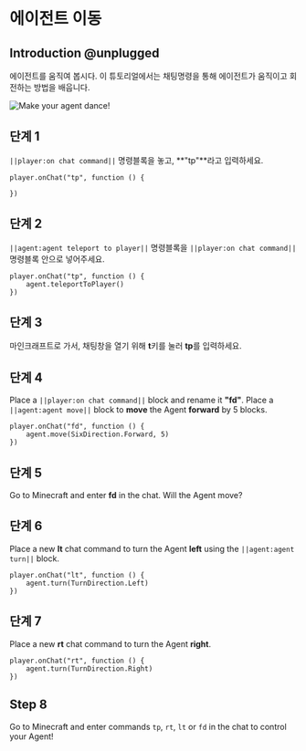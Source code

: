 # 에이전트 이동

## Introduction @unplugged

에이전트를 움직여 봅시다. 이 튜토리얼에서는 채팅명령을 통해 에이전트가 움직이고 회전하는 방법을 배웁니다.

![Make your agent dance!](/static/tutorials/agent-moves.gif)

## 단계 1

`||player:on chat command||` 명령블록을 놓고, **"tp"**라고 입력하세요.

```blocks
player.onChat("tp", function () {

})
```

## 단계 2

`||agent:agent teleport to player||` 명령블록을 `||player:on chat command||` 명령블록 안으로 넣어주세요.

```blocks
player.onChat("tp", function () {
    agent.teleportToPlayer()
})
```

## 단계 3

마인크래프트로 가서, 채팅창을 열기 위해 **t**키를 눌러 **tp**를 입력하세요.

## 단계 4

Place a `||player:on chat command||` block and rename it **"fd"**. Place a `||agent:agent move||` block to **move** the Agent **forward** by 5 blocks.

```blocks
player.onChat("fd", function () {
    agent.move(SixDirection.Forward, 5)
})
```

## 단계 5

Go to Minecraft and enter **fd** in the chat. Will the Agent move?

## 단계 6

Place a new **lt** chat command to turn the Agent **left** using the `||agent:agent turn||` block.

```blocks
player.onChat("lt", function () {
    agent.turn(TurnDirection.Left)
})
```

## 단계 7

Place a new **rt** chat command to turn the Agent **right**.

```blocks
player.onChat("rt", function () {
    agent.turn(TurnDirection.Right)
})
```

## Step 8

Go to Minecraft and enter commands `tp`, `rt`, `lt` or `fd` in the chat to control your Agent!